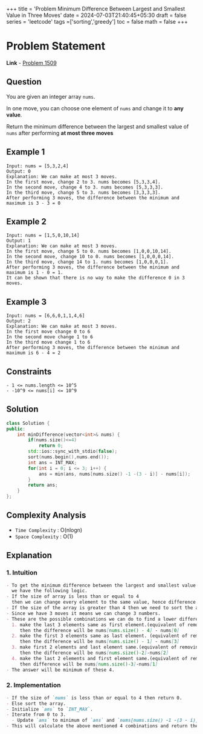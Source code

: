 +++
title = 'Problem Minimum Difference Between Largest and Smallest Value in Three Moves'
date = 2024-07-03T21:40:45+05:30
draft = false
series = 'leetcode'
tags =['sorting','greedy']
toc = false
math = false
+++

# Problem Statement

**Link** - [Problem 1509](https://leetcode.com/problems/minimum-difference-between-largest-and-smallest-value-in-three-moves/description/)

## Question

You are given an integer array `nums`.

In one move, you can choose one element of `nums` and change it to **any value**.

Return the minimum difference between the largest and smallest value of `nums` after performing **at most three moves**

## Example 1

```
Input: nums = [5,3,2,4]
Output: 0
Explanation: We can make at most 3 moves.
In the first move, change 2 to 3. nums becomes [5,3,3,4].
In the second move, change 4 to 3. nums becomes [5,3,3,3].
In the third move, change 5 to 3. nums becomes [3,3,3,3].
After performing 3 moves, the difference between the minimum and maximum is 3 - 3 = 0
```

## Example 2

```
Input: nums = [1,5,0,10,14]
Output: 1
Explanation: We can make at most 3 moves.
In the first move, change 5 to 0. nums becomes [1,0,0,10,14].
In the second move, change 10 to 0. nums becomes [1,0,0,0,14].
In the third move, change 14 to 1. nums becomes [1,0,0,0,1].
After performing 3 moves, the difference between the minimum and maximum is 1 - 0 = 1.
It can be shown that there is no way to make the difference 0 in 3 moves.
```

## Example 3

```
Input: nums = [6,6,0,1,1,4,6]
Output: 2
Explanation: We can make at most 3 moves.
In the first move change 0 to 6
In the second move change 1 to 6
In the third move change 1 to 6
After performing 3 moves, the difference between the minimum and maximum is 6 - 4 = 2
```

## Constraints

```
- 1 <= nums.length <= 10^5
- -10^9 <= nums[i] <= 10^9
```

## Solution

```cpp
class Solution {
public:
    int minDifference(vector<int>& nums) {
        if(nums.size()<=4)
            return 0;
        std::ios::sync_with_stdio(false);
        sort(nums.begin(),nums.end());
        int ans = INT_MAX;
        for(int i = 0; i <= 3; i++) {
            ans = min(ans, nums[nums.size() -1 -(3 - i)] - nums[i]);
        }
        return ans;
    }
};
```

## Complexity Analysis

- `Time Complexity` : O(nlogn)
- `Space Complexity` : O(1)

## Explanation

### 1. Intuition

```markdown
- To get the minimum difference between the largest and smallest value
  we have the following logic.
- If the size of array is less than or equal to 4
  then we can change every element to the same value, hence difference will be 0.
- If the size of the array is greater than 4 then we need to sort the array.
- Since we have 3 moves it means we can change 3 numbers.
- These are the possible combinations we can do to find a lower difference.
  1. make the last 3 elements same as first element.(equivalent of removing last 3 elements.)
     then the difference will be nums[nums.size() - 4] - nums[0]
  2. make the first 3 elements same as last element. (equivalent of removing first 3 elements.)
     then the difference will be nums[nums.size() - 1] - nums[3]
  3. make first 2 elements and last element same.(equivalent of removing first 2 elements and last element)
     then the difference will be nums[nums.size()-2]-nums[2]
  4. make the last 2 elements and first element same.(equivalent of removing last 2 elements and first element)
     then difference will be nums[nums.size()-3]-nums[1]
- The answer will be minimum of these 4.
```

### 2. Implementation

```markdown
- If the size of `nums` is less than or equal to 4 then return 0.
- Else sort the array.
- Initialize `ans` to `INT_MAX`.
- Iterate from 0 to 3.
  - Update `ans` to minimum of `ans` and `nums[nums.size() -1 -(3 - i)] - nums[i]`.
- This will calculate the above mentioned 4 combinations and return the minimum difference.
```
